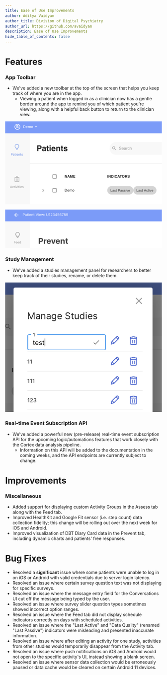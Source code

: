 ```yaml
---
title: Ease of Use Improvements
author: Aditya Vaidyam
author_title: Division of Digital Psychiatry
author_url: https://github.com/avaidyam
description: Ease of Use Improvements
hide_table_of_contents: false
---
```


# Features 

### App Toolbar

- We've added a new toolbar at the top of the screen that helps you keep track of where you are in the app.
    - Viewing a patient when logged in as a clinician now has a gentle border around the app to remind you of which patient you're viewing, along with a helpful back button to return to the clinician view.

![](assets/Screen_Shot_2020-12-17_at_2.38.10_PM.png)

![](assets/Screen_Shot_2020-12-17_at_2.38.31_PM.png)

### Study Management

- We've added a studies management panel for researchers to better keep track of their studies, rename, or delete them.

![](assets/Screen_Shot_2020-12-17_at_2.41.03_PM.png)

### Real-time Event Subscription API

- We've added a powerful new (pre-release) real-time event subscription API for the upcoming logic/automations features that work closely with the Cortex data analysis pipeline.
    - Information on this API will be added to the documentation in the coming weeks, and the API endpoints are currently subject to change.

# Improvements

### Miscellaneous

- Added support for displaying custom Activity Groups in the Assess tab along with the Feed tab.
- Improved HealthKit and Google Fit sensor (i.e. step count) data collection fidelity; this change will be rolling out over the next week for iOS and Android.
- Improved visualization of DBT Diary Card data in the Prevent tab, including dynamic charts and patients' free responses.

# Bug Fixes

- Resolved a **significant** issue where some patients were unable to log in on iOS or Android with valid credentials due to server login latency.
- Resolved an issue where certain survey question text was not displaying for specific surveys.
- Resolved an issue where the message entry field for the Conversations UI cut off the message being typed by the user.
- Resolved an issue where survey slider question types sometimes showed incorrect option ranges.
- Resolved an issue where the Feed tab did not display schedule indicators correctly on days with scheduled activities.
- Resolved an issue where the "Last Active" and "Data Quality" (renamed "Last Passive") indicators were misleading and presented inaccurate information.
- Resolved an issue where after editing an activity for one study, activities from other studies would temporarily disappear from the Activity tab.
- Resolved an issue where push notifications on iOS and Android would not open to the specific activity's UI, instead showing a blank screen.
- Resolved an issue where sensor data collection would be erroneously paused or data cache would be cleared on certain Android 11 devices.
